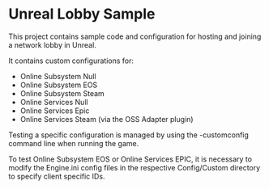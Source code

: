 # Unreal Lobby Sample

This project contains sample code and configuration for hosting and joining a network lobby in Unreal.

It contains custom configurations for:
* Online Subsystem Null
* Online Subsystem EOS
* Online Subsystem Steam
* Online Services Null
* Online Services Epic
* Online Services Steam (via the OSS Adapter plugin)

Testing a specific configuration is managed by using the -customconfig command line when running the game.

To test Online Subsystem EOS or Online Services EPIC, it is necessary to modify the Engine.ini config files in the respective Config/Custom directory to specify client specific IDs. 
